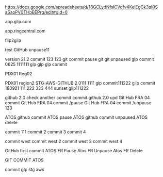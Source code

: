https://docs.google.com/spreadsheets/d/16GCLydNfsICVcfv4KelEgCk3pI0SaSaoPV0THbBEPrg/edit#gid=0


app.glip.com

app.ringcentral.com

flip2glip

test GitHub unpause11

version 21.2
commit 123
123
git commit
pause git
git unpaused
glp commit 0625 1111111
glp glp glp commit

PDX01 Reg02

PDX01 region2
STG-AWS-GITHUB 2.0111 1111
glp commit111222
glip commit 180921 111 222 333 444
 sunset glip111222

github 2.0 check 
another commit
commit github 2.0 upd
Git Hub FRA 04 commit
Git Hub FRA 04 commit  /pause
Git Hub FRA 04 commit  /unpause
123

ATOS github commit
ATOS pause
ATOS github commit unpaused
ATOS delete


commit 111
commit 2
commit 3
commit 4

commit west 
commit west 2
commit west 3 
commit west 4

GitHub first commit ATOS FR
Pause Atos FR 
Unpause Atos FR
Delete


GIT COMMIT ATOS

commit glp stg aws
